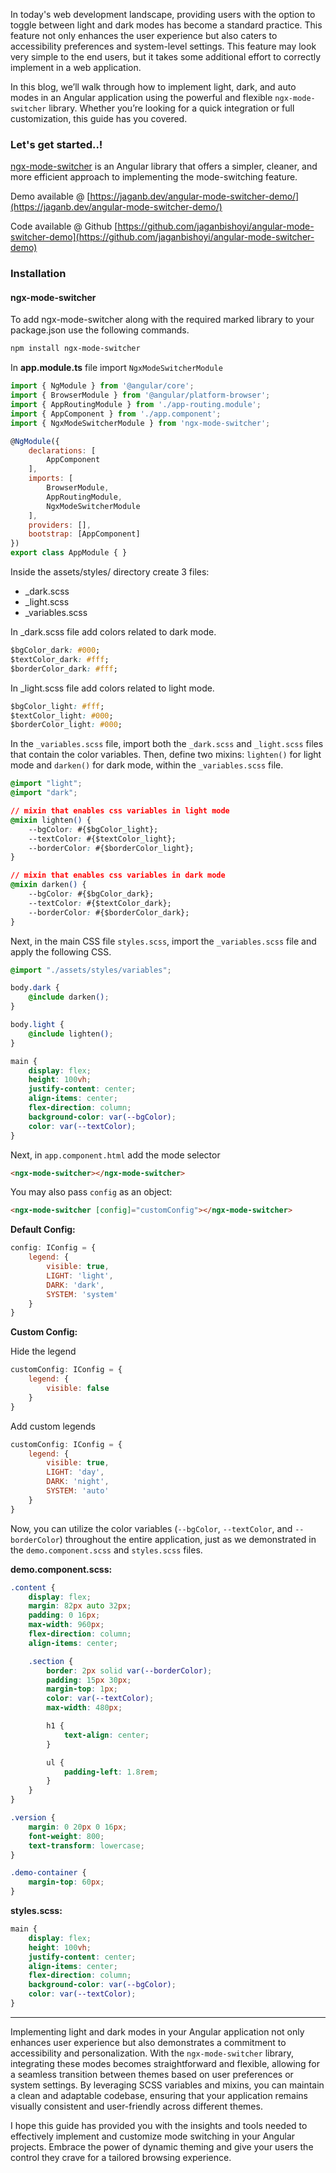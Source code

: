 In today's web development landscape, providing users with the option to toggle between light and dark modes has become a standard practice. This feature not only enhances the user experience but also caters to accessibility preferences and system-level settings. This feature may look very simple to the end users, but it takes some additional effort to correctly implement in a web application.

In this blog, we’ll walk through how to implement light, dark, and auto modes in an Angular application using the powerful and flexible `ngx-mode-switcher` library. Whether you’re looking for a quick integration or full customization, this guide has you covered.

### Let's get started..!

[ngx-mode-switcher](https://www.npmjs.com/package/ngx-mode-switcher) is an Angular library that offers a simpler, cleaner, and more efficient approach to implementing the mode-switching feature.

Demo available @ [https://jaganb.dev/angular-mode-switcher-demo/](https://jaganb.dev/angular-mode-switcher-demo/)

Code available @ Github [https://github.com/jaganbishoyi/angular-mode-switcher-demo](https://github.com/jaganbishoyi/angular-mode-switcher-demo)

### Installation

#### ngx-mode-switcher

To add ngx-mode-switcher along with the required marked library to your package.json use the following commands.

```bash
npm install ngx-mode-switcher
```

In **app.module.ts** file import `NgxModeSwitcherModule`

```js
import { NgModule } from '@angular/core';
import { BrowserModule } from '@angular/platform-browser';
import { AppRoutingModule } from './app-routing.module';
import { AppComponent } from './app.component';
import { NgxModeSwitcherModule } from 'ngx-mode-switcher';

@NgModule({
    declarations: [
        AppComponent
    ],
    imports: [
        BrowserModule,
        AppRoutingModule,
        NgxModeSwitcherModule
    ],
    providers: [],
    bootstrap: [AppComponent]
})
export class AppModule { }
```

Inside the assets/styles/ directory create 3 files:

* _dark.scss
* _light.scss
* _variables.scss

In _dark.scss file add colors related to dark mode.

```css
$bgColor_dark: #000;
$textColor_dark: #fff;
$borderColor_dark: #fff;
```

In _light.scss file add colors related to light mode.

```css
$bgColor_light: #fff;
$textColor_light: #000;
$borderColor_light: #000;
```

In the `_variables.scss` file, import both the `_dark.scss` and `_light.scss` files that contain the color variables. Then, define two mixins: `lighten()` for light mode and `darken()` for dark mode, within the `_variables.scss` file.

```css
@import "light";
@import "dark";

// mixin that enables css variables in light mode
@mixin lighten() {
    --bgColor: #{$bgColor_light};
    --textColor: #{$textColor_light};
    --borderColor: #{$borderColor_light};
}

// mixin that enables css variables in dark mode
@mixin darken() {
    --bgColor: #{$bgColor_dark};
    --textColor: #{$textColor_dark};
    --borderColor: #{$borderColor_dark};
}
```

Next, in the main CSS file `styles.scss`, import the `_variables.scss` file and apply the following CSS.

```css
@import "./assets/styles/variables";

body.dark {
    @include darken();
}

body.light {
    @include lighten();
}

main {
    display: flex;
    height: 100vh;
    justify-content: center;
    align-items: center;
    flex-direction: column;
    background-color: var(--bgColor);
    color: var(--textColor);
}
```

Next, in `app.component.html` add the mode selector

```html
<ngx-mode-switcher></ngx-mode-switcher>
```

You may also pass `config` as an object:

```html
<ngx-mode-switcher [config]="customConfig"></ngx-mode-switcher>
```

**Default Config:**

```js
config: IConfig = {
    legend: {
        visible: true,
        LIGHT: 'light',
        DARK: 'dark',
        SYSTEM: 'system'
    }
}
```

**Custom Config:**

Hide the legend

```js
customConfig: IConfig = {
    legend: {
        visible: false
    }
}
```

Add custom legends

```js
customConfig: IConfig = {
    legend: {
        visible: true,
        LIGHT: 'day',
        DARK: 'night',
        SYSTEM: 'auto'
    }
}
```

Now, you can utilize the color variables (`--bgColor`, `--textColor`, and `--borderColor`) throughout the entire application, just as we demonstrated in the `demo.component.scss` and `styles.scss` files.

**demo.component.scss:**

```css
.content {
    display: flex;
    margin: 82px auto 32px;
    padding: 0 16px;
    max-width: 960px;
    flex-direction: column;
    align-items: center;

    .section {
        border: 2px solid var(--borderColor);
        padding: 15px 30px;
        margin-top: 1px;
        color: var(--textColor);
        max-width: 480px;

        h1 {
            text-align: center;
        }

        ul {
            padding-left: 1.8rem;
        }
    }
}

.version {
    margin: 0 20px 0 16px;
    font-weight: 800;
    text-transform: lowercase;
}

.demo-container {
    margin-top: 60px;
}
```

**styles.scss:**

```css
main {
    display: flex;
    height: 100vh;
    justify-content: center;
    align-items: center;
    flex-direction: column;
    background-color: var(--bgColor);
    color: var(--textColor);
}
```

---

Implementing light and dark modes in your Angular application not only enhances user experience but also demonstrates a commitment to accessibility and personalization. With the `ngx-mode-switcher` library, integrating these modes becomes straightforward and flexible, allowing for a seamless transition between themes based on user preferences or system settings. By leveraging SCSS variables and mixins, you can maintain a clean and adaptable codebase, ensuring that your application remains visually consistent and user-friendly across different themes.

I hope this guide has provided you with the insights and tools needed to effectively implement and customize mode switching in your Angular projects. Embrace the power of dynamic theming and give your users the control they crave for a tailored browsing experience.
